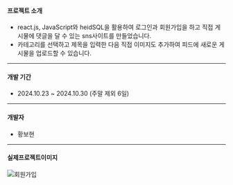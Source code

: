 #### 프로젝트 소개
+ react.js, JavaScript와 heidSQL을 활용하여 로그인과 회원가입을 하고 직접 게시물에 댓글을 달 수 있는 sns사이트를 만들었습니다.
+ 카테고리를 선택하고 제목을 입력한 다음 직접 이미지도 추가하여 피드에 새로운 게시물을 업로드할 수 있습니다.
  
-----------
  
#### 개발 기간
+ 2024.10.23 ~ 2024.10.30 (주말 제외 6일)

------------

#### 개발자
+ 황보현
  
-----------

#### 실제프로젝트이미지

![회원가입](https://github.com/hwangbohyun0219/photo/blob/main/%ED%9A%8C%EC%9B%90%EA%B0%80%EC%9E%85.PNG)


